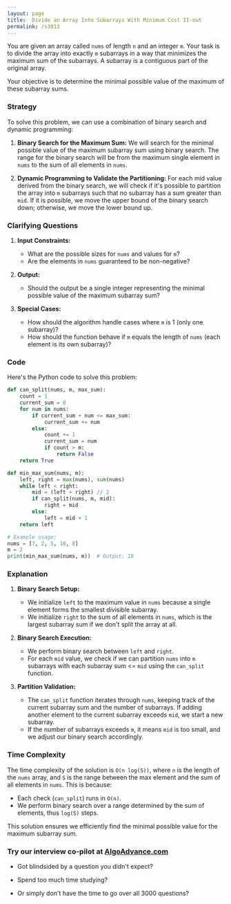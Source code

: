 ```yaml
---
layout: page
title:  Divide an Array Into Subarrays With Minimum Cost II-out
permalink: /s3013
---
```

You are given an array called `nums` of length `n` and an integer `m`. Your task is to divide the array into exactly `m` subarrays in a way that minimizes the maximum sum of the subarrays. A subarray is a contiguous part of the original array.

Your objective is to determine the minimal possible value of the maximum of these subarray sums.

### Strategy
To solve this problem, we can use a combination of binary search and dynamic programming:

1. **Binary Search for the Maximum Sum:** We will search for the minimal possible value of the maximum subarray sum using binary search. The range for the binary search will be from the maximum single element in `nums` to the sum of all elements in `nums`.
   
2. **Dynamic Programming to Validate the Partitioning:** For each mid value derived from the binary search, we will check if it's possible to partition the array into `m` subarrays such that no subarray has a sum greater than `mid`. If it is possible, we move the upper bound of the binary search down; otherwise, we move the lower bound up.

### Clarifying Questions
1. **Input Constraints:**
   - What are the possible sizes for `nums` and values for `m`?
   - Are the elements in `nums` guaranteed to be non-negative?

2. **Output:**
   - Should the output be a single integer representing the minimal possible value of the maximum subarray sum?
   
3. **Special Cases:**
   - How should the algorithm handle cases where `m` is 1 (only one subarray)?
   - How should the function behave if `m` equals the length of `nums` (each element is its own subarray)?

### Code
Here's the Python code to solve this problem:

```python
def can_split(nums, m, max_sum):
    count = 1
    current_sum = 0
    for num in nums:
        if current_sum + num <= max_sum:
            current_sum += num
        else:
            count += 1
            current_sum = num
            if count > m:
                return False
    return True

def min_max_sum(nums, m):
    left, right = max(nums), sum(nums)
    while left < right:
        mid = (left + right) // 2
        if can_split(nums, m, mid):
            right = mid
        else:
            left = mid + 1
    return left

# Example usage:
nums = [7, 2, 5, 10, 8]
m = 2
print(min_max_sum(nums, m))  # Output: 18
```

### Explanation

1. **Binary Search Setup:**
   - We initialize `left` to the maximum value in `nums` because a single element forms the smallest divisible subarray.
   - We initialize `right` to the sum of all elements in `nums`, which is the largest subarray sum if we don't split the array at all.

2. **Binary Search Execution:**
   - We perform binary search between `left` and `right`.
   - For each `mid` value, we check if we can partition `nums` into `m` subarrays with each subarray sum <= `mid` using the `can_split` function.

3. **Partition Validation:**
   - The `can_split` function iterates through `nums`, keeping track of the current subarray sum and the number of subarrays. If adding another element to the current subarray exceeds `mid`, we start a new subarray.
   - If the number of subarrays exceeds `m`, it means `mid` is too small, and we adjust our binary search accordingly.

### Time Complexity
The time complexity of the solution is `O(n log(S))`, where `n` is the length of the `nums` array, and `S` is the range between the max element and the sum of all elements in `nums`. This is because:
- Each check (`can_split`) runs in `O(n)`.
- We perform binary search over a range determined by the sum of elements, thus `log(S)` steps.

This solution ensures we efficiently find the minimal possible value for the maximum subarray sum.


### Try our interview co-pilot at [AlgoAdvance.com](https://algoAdvance.com)

- Got blindsided by a question you didn't expect?

- Spend too much time studying?

- Or simply don't have the time to go over all 3000 questions?

